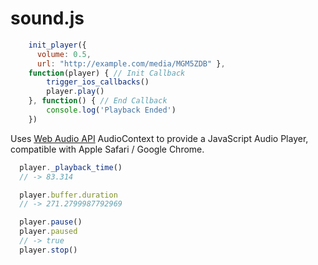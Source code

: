 # sound.js

```javascript
    init_player({
      volume: 0.5,
      url: "http://example.com/media/MGM5ZDB" },
    function(player) { // Init Callback
        trigger_ios_callbacks()
        player.play()
    }, function() { // End Callback
        console.log('Playback Ended')
    })
```

Uses [Web Audio API](http://www.w3.org/TR/webaudio/) AudioContext
to provide a JavaScript Audio Player,
compatible with Apple Safari / Google Chrome.

```javascript
  player._playback_time()
  // -> 83.314

  player.buffer.duration
  // -> 271.2799987792969

  player.pause()
  player.paused
  // -> true
  player.stop()
```
